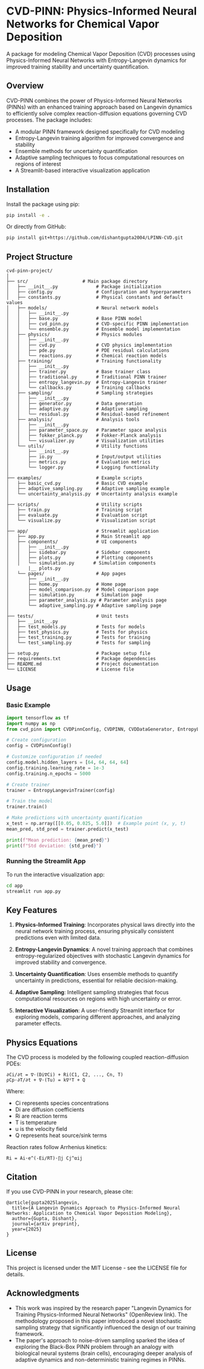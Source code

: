 # CVD-PINN: Physics-Informed Neural Networks for Chemical Vapor Deposition

A package for modeling Chemical Vapor Deposition (CVD) processes using Physics-Informed Neural Networks with Entropy-Langevin dynamics for improved training stability and uncertainty quantification.

## Overview

CVD-PINN combines the power of Physics-Informed Neural Networks (PINNs) with an enhanced training approach based on Langevin dynamics to efficiently solve complex reaction-diffusion equations governing CVD processes. The package includes:

- A modular PINN framework designed specifically for CVD modeling
- Entropy-Langevin training algorithm for improved convergence and stability
- Ensemble methods for uncertainty quantification
- Adaptive sampling techniques to focus computational resources on regions of interest
- A Streamlit-based interactive visualization application

## Installation

Install the package using pip:

```bash
pip install -e .
```

Or directly from GitHub:

```bash
pip install git+https://github.com/dishantgupta2004/LPINN-CVD.git
```

## Project Structure

```
cvd-pinn-project/
│
├── src/                    # Main package directory
│   ├── __init__.py              # Package initialization
│   ├── config.py                # Configuration and hyperparameters
│   ├── constants.py             # Physical constants and default values
│   ├── models/                  # Neural network models
│   │   ├── __init__.py
│   │   ├── base.py              # Base PINN model
│   │   ├── cvd_pinn.py          # CVD-specific PINN implementation
│   │   └── ensemble.py          # Ensemble model implementation
│   ├── physics/                 # Physics modules
│   │   ├── __init__.py
│   │   ├── cvd.py               # CVD physics implementation
│   │   ├── pde.py               # PDE residual calculations
│   │   └── reactions.py         # Chemical reaction models
│   ├── training/                # Training functionality
│   │   ├── __init__.py
│   │   ├── trainer.py           # Base trainer class 
│   │   ├── traditional.py       # Traditional PINN trainer
│   │   ├── entropy_langevin.py  # Entropy-Langevin trainer
│   │   └── callbacks.py         # Training callbacks
│   ├── sampling/                # Sampling strategies
│   │   ├── __init__.py
│   │   ├── generator.py         # Data generation
│   │   ├── adaptive.py          # Adaptive sampling
│   │   └── residual.py          # Residual-based refinement
│   ├── analysis/                # Analysis tools
│   │   ├── __init__.py
│   │   ├── parameter_space.py   # Parameter space analysis
│   │   ├── fokker_planck.py     # Fokker-Planck analysis
│   │   └── visualizer.py        # Visualization utilities
│   └── utils/                   # Utility functions
│       ├── __init__.py
│       ├── io.py                # Input/output utilities
│       ├── metrics.py           # Evaluation metrics
│       └── logger.py            # Logging functionality
│
├── examples/                    # Example scripts
│   ├── basic_cvd.py             # Basic CVD example
│   ├── adaptive_sampling.py     # Adaptive sampling example
│   └── uncertainty_analysis.py  # Uncertainty analysis example
│
├── scripts/                     # Utility scripts
│   ├── train.py                 # Training script
│   ├── evaluate.py              # Evaluation script
│   └── visualize.py             # Visualization script
│
├── app/                         # Streamlit application
│   ├── app.py                   # Main Streamlit app
│   ├── components/              # UI components
│   │   ├── __init__.py
│   │   ├── sidebar.py           # Sidebar components
│   │   ├── plots.py             # Plotting components
│   │   └── simulation.py       # Simulation components
│       |__ plots.py
│   └── pages/                   # App pages
│       ├── __init__.py
│       ├── home.py              # Home page
│       ├── model_comparison.py  # Model comparison page
│       ├── simulation.py        # Simulation page
│       ├── parameter_analysis.py # Parameter analysis page
│       └── adaptive_sampling.py # Adaptive sampling page
│
├── tests/                       # Unit tests
│   ├── __init__.py
│   ├── test_models.py           # Tests for models
│   ├── test_physics.py          # Tests for physics
│   ├── test_training.py         # Tests for training
│   └── test_sampling.py         # Tests for sampling
│
├── setup.py                     # Package setup file
├── requirements.txt             # Package dependencies
├── README.md                    # Project documentation
└── LICENSE                      # License file
```

## Usage

### Basic Example

```python
import tensorflow as tf
import numpy as np
from cvd_pinn import CVDPinnConfig, CVDPINN, CVDDataGenerator, EntropyLangevinTrainer

# Create configuration
config = CVDPinnConfig()

# Customize configuration if needed
config.model.hidden_layers = [64, 64, 64, 64]
config.training.learning_rate = 1e-3
config.training.n_epochs = 5000

# Create trainer
trainer = EntropyLangevinTrainer(config)

# Train the model
trainer.train()

# Make predictions with uncertainty quantification
x_test = np.array([[0.05, 0.025, 5.0]])  # Example point (x, y, t)
mean_pred, std_pred = trainer.predict(x_test)

print(f"Mean prediction: {mean_pred}")
print(f"Std deviation: {std_pred}")
```

### Running the Streamlit App

To run the interactive visualization app:

```bash
cd app
streamlit run app.py
```

## Key Features

1. **Physics-Informed Training**: Incorporates physical laws directly into the neural network training process, ensuring physically consistent predictions even with limited data.

2. **Entropy-Langevin Dynamics**: A novel training approach that combines entropy-regularized objectives with stochastic Langevin dynamics for improved stability and convergence.

3. **Uncertainty Quantification**: Uses ensemble methods to quantify uncertainty in predictions, essential for reliable decision-making.

4. **Adaptive Sampling**: Intelligent sampling strategies that focus computational resources on regions with high uncertainty or error.

5. **Interactive Visualization**: A user-friendly Streamlit interface for exploring models, comparing different approaches, and analyzing parameter effects.

## Physics Equations

The CVD process is modeled by the following coupled reaction-diffusion PDEs:

```
∂Ci/∂t = ∇·(Di∇Ci) + Ri(C1, C2, ..., Cn, T)
ρCp·∂T/∂t + ∇·(Tu) = k∇²T + Q
```

Where:
- Ci represents species concentrations
- Di are diffusion coefficients
- Ri are reaction terms
- T is temperature
- u is the velocity field
- Q represents heat source/sink terms

Reaction rates follow Arrhenius kinetics:

```
Ri = Ai·e^(-Ei/RT)·∏j Cj^αij
```

## Citation

If you use CVD-PINN in your research, please cite:

```
@article{gupta2025langevin,
  title={A Langevin Dynamics Approach to Physics-Informed Neural Networks: Application to Chemical Vapor Deposition Modeling},
  author={Gupta, Dishant},
  journal={arXiv preprint},
  year={2025}
}
```

## License

This project is licensed under the MIT License - see the LICENSE file for details.

## Acknowledgments
- This work was inspired by the research paper "Langevin Dynamics for Training Physics-Informed Neural Networks" (OpenReview link). The methodology proposed in this paper introduced a novel stochastic sampling strategy that significantly influenced the design of our training framework.
- The paper's approach to noise-driven sampling sparked the idea of exploring the Black-Box PINN problem through an analogy with biological neural systems (brain cells), encouraging deeper analysis of adaptive dynamics and non-deterministic training regimes in PINNs.
